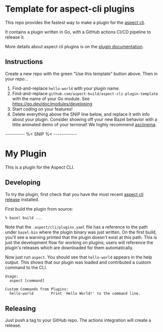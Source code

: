 # Template for aspect-cli plugins

This repo provides the fastest way to make a plugin for the [aspect cli].

It contains a plugin written in Go, with a GitHub actions CI/CD pipeline to release it.

More details about aspect cli plugins is on the [plugin documentation].

## Instructions

Create a new repo with the green "Use this template" button above.
Then in your repo...

1. Find-and-replace `hello-world` with your plugin name.
1. Find-and-replace `github.com/aspect-build/aspect-cli-plugin-template` with the name of your Go module. See <https://go.dev/doc/modules/developing>
1. Start coding on your features!
1. Delete everything above the SNIP line below, and replace it with info about your plugin. Consider showing off your new Bazel behavior with a little animated demo of your terminal! We highly recommend [asciinema](https://asciinema.org).

---------- %<  SNIP %< ------------

# My Plugin

This is a plugin for the Aspect CLI.

## Developing

To try the plugin, first check that you have the most recent [aspect cli release] installed.

First build the plugin from source:

```bash
% bazel build ...
```

Note that the `.aspect/cli/plugins.yaml` file has a reference to the path under `bazel-bin` where the plugin binary was just written.
On the first build, you'll see a warning printed that the plugin doesn't exist at this path.
This is just the development flow for working on plugins; users will reference the plugin's releases which are downloaded for them automatically.

Now just run `aspect`. You should see that `hello-world` appears in the help output. This shows that our plugin was loaded and contributed a custom command to the CLI.

```
Usage:
  aspect [command]

Custom Commands from Plugins:
  hello-world        Print 'Hello World!' to the command line.
```

## Releasing

Just push a tag to your GitHub repo.
The actions integration will create a release.

[bazelisk]: https://bazel.build/install/bazelisk
[aspect cli]: https://aspect.build/cli
[plugin documentation]: https://docs.aspect.build/aspect-build/aspect-cli/5.0.1/docs/help/topics/plugins.html
[aspect cli release]: https://github.com/aspect-build/aspect-cli/releases

